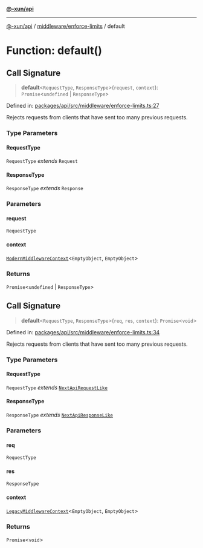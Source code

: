 [**@-xun/api**](../../../README.md)

***

[@-xun/api](../../../README.md) / [middleware/enforce-limits](../README.md) / default

# Function: default()

## Call Signature

> **default**\<`RequestType`, `ResponseType`\>(`request`, `context`): `Promise`\<`undefined` \| `ResponseType`\>

Defined in: [packages/api/src/middleware/enforce-limits.ts:27](https://github.com/Xunnamius/api-utils/blob/2999e4472bea4c5a8ecd8f7c7fbf77e6b4bc26db/packages/api/src/middleware/enforce-limits.ts#L27)

Rejects requests from clients that have sent too many previous requests.

### Type Parameters

#### RequestType

`RequestType` *extends* `Request`

#### ResponseType

`ResponseType` *extends* `Response`

### Parameters

#### request

`RequestType`

#### context

[`ModernMiddlewareContext`](../../../types/type-aliases/ModernMiddlewareContext.md)\<`EmptyObject`, `EmptyObject`\>

### Returns

`Promise`\<`undefined` \| `ResponseType`\>

## Call Signature

> **default**\<`RequestType`, `ResponseType`\>(`req`, `res`, `context`): `Promise`\<`void`\>

Defined in: [packages/api/src/middleware/enforce-limits.ts:34](https://github.com/Xunnamius/api-utils/blob/2999e4472bea4c5a8ecd8f7c7fbf77e6b4bc26db/packages/api/src/middleware/enforce-limits.ts#L34)

Rejects requests from clients that have sent too many previous requests.

### Type Parameters

#### RequestType

`RequestType` *extends* [`NextApiRequestLike`](../../../index/interfaces/NextApiRequestLike.md)

#### ResponseType

`ResponseType` *extends* [`NextApiResponseLike`](../../../index/type-aliases/NextApiResponseLike.md)

### Parameters

#### req

`RequestType`

#### res

`ResponseType`

#### context

[`LegacyMiddlewareContext`](../../../types/type-aliases/LegacyMiddlewareContext.md)\<`EmptyObject`, `EmptyObject`\>

### Returns

`Promise`\<`void`\>
